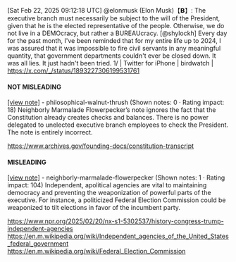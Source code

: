 [Sat Feb 22, 2025 09:12:18 UTC] @elonmusk (Elon Musk)【𝗕】: The executive branch must necessarily be subject to the will of the President, given that he is the elected representative of the people.  Otherwise, we do not live in a DEMOcracy, but rather a BUREAUcracy. [@shylockh] Every day for the past month, I've been reminded that for my entire life up to 2024, I was assured that it was impossible to fire civil servants in any meaningful quantity, that government departments couldn't ever be closed down. It was all lies. It just hadn't been tried. 1/ | Twitter for iPhone | birdwatch | https://x.com/_/status/1893227306199531761

#### NOT MISLEADING

[[view note]](https://x.com/i/birdwatch/n/1893498099768926611) - philosophical-walnut-thrush (Shown notes: 0 · Rating impact: 18)
Neighborly Marmalade Flowerpecker’s note ignores the fact that the Constitution already creates checks and balances. There is no power delegated to unelected executive branch employees to check the President. The note is entirely incorrect.

https://www.archives.gov/founding-docs/constitution-transcript

#### MISLEADING

[[view note]](https://x.com/i/birdwatch/n/1893408052524482564) - neighborly-marmalade-flowerpecker (Shown notes: 1 · Rating impact: 104)
Independent, apolitical agencies are vital to maintaining democracy and preventing the weaponization of powerful parts of the executive. For instance, a politicized Federal Election Commission could be weaponized to tilt elections in favor of the incumbent party.

https://www.npr.org/2025/02/20/nx-s1-5302537/history-congress-trump-independent-agencies
https://en.m.wikipedia.org/wiki/Independent_agencies_of_the_United_States_federal_government
https://en.m.wikipedia.org/wiki/Federal_Election_Commission
